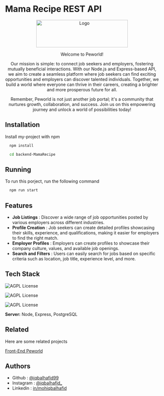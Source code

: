 # Mama Recipe REST API

<div align="center">
 <img src="https://i.postimg.cc/4y5MRT89/peworld-logo.png" alt="Logo" width="300" height="90">
 <p>Welcome to Peworld!

Our mission is simple: to connect job seekers and employers, fostering mutually beneficial interactions. With our Node.js and Express-based API, we aim to create a seamless platform where job seekers can find exciting opportunities and employers can discover talented individuals. Together, we build a world where everyone can thrive in their careers, creating a brighter and more prosperous future for all.

Remember, Peworld is not just another job portal; it's a community that nurtures growth, collaboration, and success. Join us on this empowering journey and unlock a world of possibilities today!</p>

</div>

## Installation

Install my-project with npm

```bash
  npm install

  cd backend-MamaRecipe
```

## Running

To run this porject, run the following command

```bash
  npm run start
```

## Features

- **Job Listings** : Discover a wide range of job opportunities posted by various employers across different industries.
- **Profile Creation** : Job seekers can create detailed profiles showcasing their skills, experience, and qualifications, making it easier for employers to find the right match.
- **Employer Profiles** : Employers can create profiles to showcase their company culture, values, and available job openings.
- **Search and Filters** : Users can easily search for jobs based on specific criteria such as location, job title, experience level, and more.

## Tech Stack

![AGPL License](https://img.shields.io/badge/Node.js-43853D?style=for-the-badge&logo=node.js&logoColor=white)

![AGPL License](https://img.shields.io/badge/Express.js-404D59?style=for-the-badge)

![AGPL License](https://img.shields.io/badge/PostgreSQL-316192?style=for-the-badge&logo=postgresql&logoColor=white)

**Server:** Node, Express, PostgreSQL

## Related

Here are some related projects

[Front-End Peworld](https://github.com/iqbalhafid99/NextJs-Peworld/)

## Authors

- Github : [@iqbalhafid99](https://www.github.com/iqbalhafid99)
- Instagram : [@iqbalhafid\_](https://www.instagram.com/iqbalhafid_/)
- Linkedin : [in/mohiqbalhafid](https://www.linkedin.com/in/mohiqbalhafid/)
